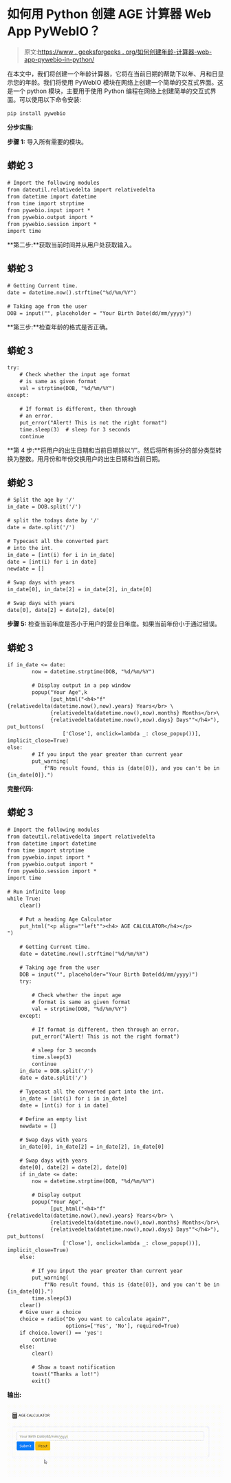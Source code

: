 # 如何用 Python 创建 AGE 计算器 Web App PyWebIO？

> 原文:[https://www . geeksforgeeks . org/如何创建年龄-计算器-web-app-pywebio-in-python/](https://www.geeksforgeeks.org/how-to-create-age-calculator-web-app-pywebio-in-python/)

在本文中，我们将创建一个年龄计算器，它将在当前日期的帮助下以年、月和日显示您的年龄。我们将使用 PyWebIO 模块在网络上创建一个简单的交互式界面。这是一个 python 模块，主要用于使用 Python 编程在网络上创建简单的交互式界面。可以使用以下命令安装:

```
pip install pywebio
```

**分步实施:**

**步骤 1:** 导入所有需要的模块。

## 蟒蛇 3

```
# Import the following modules
from dateutil.relativedelta import relativedelta
from datetime import datetime
from time import strptime
from pywebio.input import *
from pywebio.output import *
from pywebio.session import *
import time
```

**第二步:**获取当前时间并从用户处获取输入。

## 蟒蛇 3

```
# Getting Current time.
date = datetime.now().strftime("%d/%m/%Y")  

# Taking age from the user
DOB = input("", placeholder = "Your Birth Date(dd/mm/yyyy)")
```

**第三步:**检查年龄的格式是否正确。

## 蟒蛇 3

```
try:
    # Check whether the input age format 
    # is same as given format
    val = strptime(DOB, "%d/%m/%Y")
except:

    # If format is different, then through 
    # an error.
    put_error("Alert! This is not the right format")
    time.sleep(3)  # sleep for 3 seconds
    continue
```

**第 4 步:**将用户的出生日期和当前日期除以“/”。然后将所有拆分的部分类型转换为整数。用月份和年份交换用户的出生日期和当前日期。

## 蟒蛇 3

```
# Split the age by '/'
in_date = DOB.split('/')

# split the todays date by '/'
date = date.split('/')  

# Typecast all the converted part 
# into the int.
in_date = [int(i) for i in in_date] 
date = [int(i) for i in date] 
newdate = []  

# Swap days with years
in_date[0], in_date[2] = in_date[2], in_date[0]  

# Swap days with years
date[0], date[2] = date[2], date[0]
```

**步骤 5:** 检查当前年度是否小于用户的营业日年度。如果当前年份小于通过错误。

## 蟒蛇 3

```
if in_date <= date:
        now = datetime.strptime(DOB, "%d/%m/%Y")

        # Display output in a pop window
        popup("Your Age",k
              [put_html("<h4>"f"{relativedelta(datetime.now(),now).years} Years</br> \
              {relativedelta(datetime.now(),now).months} Months</br>\
              {relativedelta(datetime.now(),now).days} Days""</h4>"), put_buttons(
                  ['Close'], onclick=lambda _: close_popup())], implicit_close=True)
else:
        # If you input the year greater than current year
        put_warning(
            f"No result found, this is {date[0]}, and you can't be in {in_date[0]}.")
```

**完整代码:**

## 蟒蛇 3

```
# Import the following modules
from dateutil.relativedelta import relativedelta
from datetime import datetime
from time import strptime
from pywebio.input import *
from pywebio.output import *
from pywebio.session import *
import time

# Run infinite loop
while True:  
    clear() 

    # Put a heading Age Calculator
    put_html("<p align=""left""><h4> AGE CALCULATOR</h4></p>
")

    # Getting Current time.
    date = datetime.now().strftime("%d/%m/%Y")  

    # Taking age from the user
    DOB = input("", placeholder="Your Birth Date(dd/mm/yyyy)")
    try:

        # Check whether the input age
        # format is same as given format
        val = strptime(DOB, "%d/%m/%Y")
    except:

        # If format is different, then through an error.
        put_error("Alert! This is not the right format")

        # sleep for 3 seconds
        time.sleep(3)  
        continue
    in_date = DOB.split('/') 
    date = date.split('/')  

    # Typecast all the converted part into the int.
    in_date = [int(i) for i in in_date]
    date = [int(i) for i in date]

    # Define an empty list
    newdate = []  

    # Swap days with years
    in_date[0], in_date[2] = in_date[2], in_date[0]  

    # Swap days with years
    date[0], date[2] = date[2], date[0]  
    if in_date <= date:
        now = datetime.strptime(DOB, "%d/%m/%Y")

        # Display output
        popup("Your Age",
              [put_html("<h4>"f"{relativedelta(datetime.now(),now).years} Years</br> \
              {relativedelta(datetime.now(),now).months} Months</br>\
              {relativedelta(datetime.now(),now).days} Days""</h4>"), put_buttons(
                  ['Close'], onclick=lambda _: close_popup())], implicit_close=True)
    else:

        # If you input the year greater than current year
        put_warning(
            f"No result found, this is {date[0]}, and you can't be in {in_date[0]}.")
        time.sleep(3)
    clear()
    # Give user a choice
    choice = radio("Do you want to calculate again?",
                   options=['Yes', 'No'], required=True)
    if choice.lower() == 'yes':
        continue
    else:
        clear()

        # Show a toast notification
        toast("Thanks a lot!")  
        exit()
```

**输出:**

![](img/ee54cece2527548a8b9a0f7e154b6352.png)